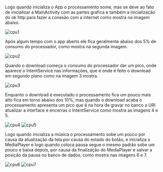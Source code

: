 Logo quando inicializa o App o processamento some, mas se deve ao fato de inicializar a MainActivity com as partes grafica e também a inicialização do ok http para fazer a conexão com a internet como mostra na imagem abaixo.

![cpu1](https://github.com/IsaacDouglas/exercicio-podcast/tree/master/imagens/cpu1.png)

Após algum tempo com o app aberto ele fica geralmente abaixo dos 5% de consumo do processador, como mostra na segunda imagem.

![cpu2](https://github.com/IsaacDouglas/exercicio-podcast/tree/master/imagens/cpu2.png)

Quando o download começa o consumo do processador dar um pico, onde aparece o IntentService nas informações, que é onde é feito o download em segundo plano como na imagem 3 mostra.

![cpu3](https://github.com/IsaacDouglas/exercicio-podcast/tree/master/imagens/cpu3.png)

Enquanto o download é executado o processamento fica um pouco mais alto fica em torno abaixo dos 10%, mas quando o download acaba o processamento apresenta um pico que é na hora de gravar no banco a URI atualizar a interface e encerras o IntentService como mostra as imagens 4 e 5.

![cpu4](https://github.com/IsaacDouglas/exercicio-podcast/tree/master/imagens/cpu4.png)
![cpu5](https://github.com/IsaacDouglas/exercicio-podcast/tree/master/imagens/cpu5.png)

Logo quando inicializa a música o processamento sobe um pouco por causa da atualização da tela por causa do estado do botão, e inicializa o MediaPlayer e logo quando coloca pausa segue o mesmo padrão sobe um pouco e baixa depois, por causa da finalização do MediaPlayer e salvar a posição da pausa no banco de dados, como mostra nas imagens 6 e 7.

![cpu6](https://github.com/IsaacDouglas/exercicio-podcast/tree/master/imagens/cpu6.png)
![cpu7](https://github.com/IsaacDouglas/exercicio-podcast/tree/master/imagens/cpu7.png)
